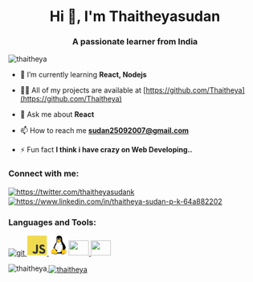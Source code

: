 <h1 align="center">Hi 👋, I'm Thaitheyasudan </h1>
<h3 align="center">A passionate learner from India</h3>

<p align="left"> <img src="https://komarev.com/ghpvc/?username=thaitheya&label=Profile%20views&color=0e75b6&style=flat" alt="thaitheya" /> </p>

- 🌱 I’m currently learning **React, Nodejs**

- 👨‍💻 All of my projects are available at [https://github.com/Thaitheya](https://github.com/Thaitheya)

- 💬 Ask me about **React**

- 📫 How to reach me **sudan25092007@gmail.com**

- ⚡ Fun fact **I think i have crazy on Web Developing..**

<h3 align="left">Connect with me:</h3>
<p align="left">
<a href="https://twitter.com/https://twitter.com/thaitheyasudank" target="blank"><img align="center" src="https://raw.githubusercontent.com/rahuldkjain/github-profile-readme-generator/master/src/images/icons/Social/twitter.svg" alt="https://twitter.com/thaitheyasudank" height="30" width="40" /></a>
<a href="https://linkedin.com/in/https://www.linkedin.com/in/thaitheya-sudan-p-k-64a882202" target="blank"><img align="center" src="https://raw.githubusercontent.com/rahuldkjain/github-profile-readme-generator/master/src/images/icons/Social/linked-in-alt.svg" alt="https://www.linkedin.com/in/thaitheya-sudan-p-k-64a882202" height="50" width="30" /></a>
</p>

<h3 align="left">Languages and Tools:</h3>
<p align="left"><a href="https://git-scm.com/" target="_blank" rel="noreferrer"> <img src="https://www.vectorlogo.zone/logos/git-scm/git-scm-icon.svg" alt="git" width="40" height="40"/> </a> <a href="https://developer.mozilla.org/en-US/docs/Web/JavaScript" target="_blank" rel="noreferrer"> <img src="https://raw.githubusercontent.com/devicons/devicon/master/icons/javascript/javascript-original.svg" alt="javascript" width="40" height="40"/> </a> <a href="https://www.linux.org/" target="_blank" rel="noreferrer"> <img src="https://raw.githubusercontent.com/devicons/devicon/master/icons/linux/linux-original.svg" alt="linux" width="40" height="40"/><img src="https://external-content.duckduckgo.com/iu/?u=https%3A%2F%2Ftse1.explicit.bing.net%2Fth%3Fid%3DOIP.K-4RqDC6zFrpAG31ayDDOgHaHa%26pid%3DApi&f=1&ipt=5da42c8e9addd21aa92fb9d87dc9b91ebe85c9c9746eca9e24599d39eaa5c4e3&ipo=images" height="30" width="40" /> <img src="https://www.google.com/imgres?q=nodejs&imgurl=https%3A%2F%2Flookaside.fbsbx.com%2Flookaside%2Fcrawler%2Fmedia%2F%3Fmedia_id%3D10156186800336579&imgrefurl=https%3A%2F%2Fwww.facebook.com%2Fgroups%2F359999434098189%2F&docid=exoq-UYT9ing2M&tbnid=_BEhxOEaP24CoM&vet=12ahUKEwipwuqj-eyJAxX5RmwGHWZNGAsQM3oECCcQAA..i&w=1640&h=923&hcb=2&ved=2ahUKEwipwuqj-eyJAxX5RmwGHWZNGAsQM3oECCcQAA" height="30" width="40"/></p>

<p><img align="left" src="https://github-readme-stats.vercel.app/api/top-langs?username=thaitheya&show_icons=true&locale=en&layout=compact" alt="thaitheya" /></p>

<p>&nbsp;<img align="center" src="https://github-readme-stats.vercel.app/api?username=thaitheya&show_icons=true&locale=en" alt="thaitheya" /></p>
